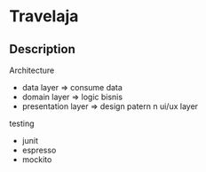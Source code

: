 # Travelaja

## Description

Architecture
- data layer => consume data
- domain layer => logic bisnis
- presentation layer => design patern n ui/ux layer

testing
- junit
- espresso
- mockito